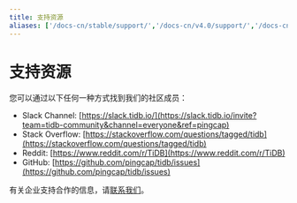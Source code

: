 ```yaml
---
title: 支持资源
aliases: ['/docs-cn/stable/support/','/docs-cn/v4.0/support/','/docs-cn/stable/support-resources/','/docs-cn/v4.0/support-resources/']
---
```


# 支持资源

您可以通过以下任何一种方式找到我们的社区成员：

+ Slack Channel: [https://slack.tidb.io/](https://slack.tidb.io/invite?team=tidb-community&channel=everyone&ref=pingcap)
+ Stack Overflow: [https://stackoverflow.com/questions/tagged/tidb](https://stackoverflow.com/questions/tagged/tidb)
+ Reddit: [https://www.reddit.com/r/TiDB](https://www.reddit.com/r/TiDB)
+ GitHub: [https://github.com/pingcap/tidb/issues](https://github.com/pingcap/tidb/issues)

有关企业支持合作的信息，请[联系我们](mailto:info@pingcap.com)。

